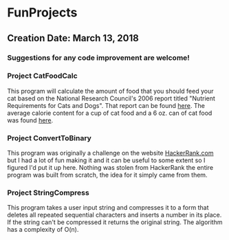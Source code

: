 # FunProjects
## Creation Date: March 13, 2018  
  
  ### Suggestions for any code improvement are welcome!

### Project CatFoodCalc

This program will calculate the amount of food that you should feed your cat based on the National Research Council's 2006 report titled "Nutrient 
Requirements for Cats and Dogs". That report can be found [here](https://www.merckvetmanual.com/management-and-nutrition/nutrition-small-animals/nutritional-requirements-and-related-diseases-of-small-animals#v3326268).
The average calorie content for a cup of cat food and a 6 oz. can of cat food was found [here](https://dunlogginvet.com/how-many-calories-should-your-dog-or-cat-eat-daily/).
  
### Project ConvertToBinary  

This program was originally a challenge on the website [HackerRank.com](https://www.hackerrank.com/challenges/30-binary-numbers/problem) 
but I had a lot of fun making it and it can be useful to some extent so I figured I'd put it up here. Nothing was stolen from HackerRank the 
entire program was built from scratch, the idea for it simply came from them.  

### Project StringCompress  

This program takes a user input string and compresses it to a form that deletes all repeated sequential characters and inserts a number in its place. If the string can't be compressed it returns the original string. The algorithm has a complexity of O(n).
